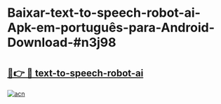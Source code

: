 # Baixar-text-to-speech-robot-ai-Apk-em-português​-para-Android-Download-#n3j98

# <h2><a href="https://ainizakaria.my?title=text-to-speech-robot-ai&ref=24M">🔗👉 🔴 text-to-speech-robot-ai</a></h2>

[![acn](https://github.com/user-attachments/assets/0f9c940e-d8b0-45ae-aac7-cd30a18b3e1c)](https://ainizakaria.my?title=text-to-speech-robot-ai&ref=24M)


